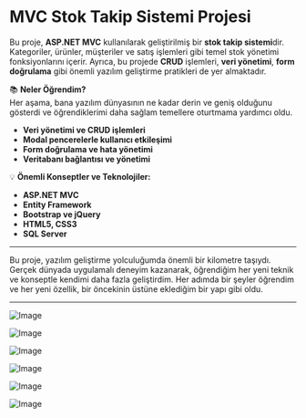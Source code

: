 # **MVC Stok Takip Sistemi Projesi**


Bu proje, **ASP.NET MVC** kullanılarak geliştirilmiş bir **stok takip sistemi**dir. Kategoriler, ürünler, müşteriler ve satış işlemleri gibi temel stok yönetimi fonksiyonlarını içerir.
Ayrıca, bu projede **CRUD** işlemleri, **veri yönetimi**, **form doğrulama** gibi önemli yazılım geliştirme pratikleri de yer almaktadır.

📚 **Neler Öğrendim?**  
Her aşama, bana yazılım dünyasının ne kadar derin ve geniş olduğunu gösterdi ve öğrendiklerimi daha sağlam temellere oturtmama yardımcı oldu.  
- **Veri yönetimi ve CRUD işlemleri**  
- **Modal pencerelerle kullanıcı etkileşimi**  
- **Form doğrulama ve hata yönetimi**  
- **Veritabanı bağlantısı ve yönetimi**

💡 **Önemli Konseptler ve Teknolojiler:**  
- **ASP.NET MVC**  
- **Entity Framework**  
- **Bootstrap ve jQuery**  
- **HTML5, CSS3**  
- **SQL Server**

---
Bu proje, yazılım geliştirme yolculuğumda önemli bir kilometre taşıydı. Gerçek dünyada uygulamalı deneyim kazanarak, öğrendiğim her yeni teknik ve konseptle kendimi daha fazla geliştirdim.
Her adımda bir şeyler öğrendim ve her yeni özellik, bir öncekinin üstüne eklediğim bir yapı gibi oldu.

---
![Image](https://github.com/user-attachments/assets/be14e57c-e5be-4a40-bb3e-85b4afd0fa18)


![Image](https://github.com/user-attachments/assets/424e8f2f-9777-47a3-83aa-4680d02b8a67)


![Image](https://github.com/user-attachments/assets/78e88575-1562-4ae2-a350-7fba2a3f553a)


![Image](https://github.com/user-attachments/assets/5b55e242-74eb-4f59-82ab-658c8387bd98)


![Image](https://github.com/user-attachments/assets/2afc24d7-a156-4426-81ae-4dc260b97e57)


![Image](https://github.com/user-attachments/assets/75080848-cc0c-4f27-a83c-a1b4781d3c85)
